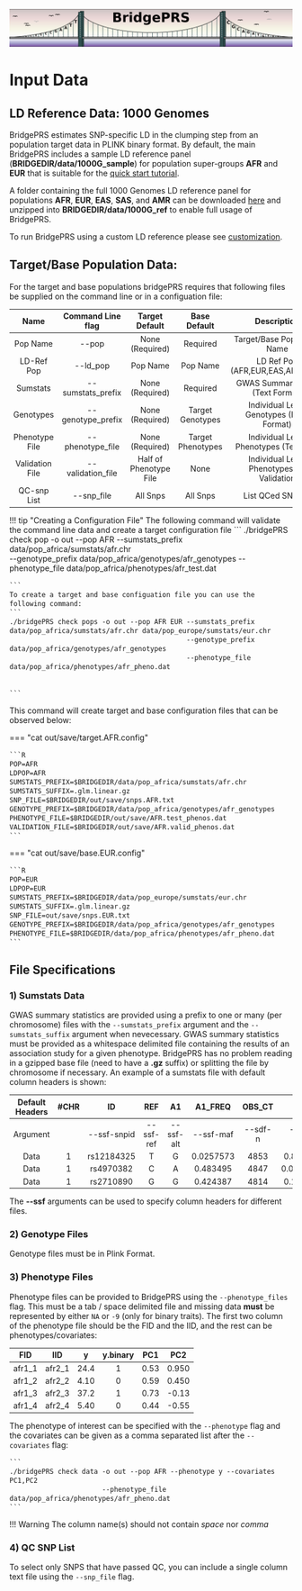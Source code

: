 ![Screenshot](img/slim/guide_logo2.png) 
# Input Data


## LD Reference Data: 1000 Genomes 

BridgePRS estimates SNP-specific LD in the clumping step from an population target data in PLINK binary format.  By default, the main 
BridgePRS includes a sample LD reference panel (**BRIDGEDIR/data/1000G_sample**) for population super-groups **AFR** and **EUR** that is 
suitable for the [quick start tutorial](quikstart_data.md). 

A folder containing the full 1000 Genomes LD reference panel for populations **AFR**, **EUR**, **EAS**, **SAS**, and **AMR** can be downloaded 
[here](https://drive.google.com/file/d/1djAEwRiQsh4veinSLHO3laGjNF95vvN9/view?usp=drive_link)
and unzipped into **BRIDGEDIR/data/1000G_ref** to enable full usage of BridgePRS. 

To run BridgePRS using a custom LD reference please see [customization](guide_customization.md). 





## Target/Base Population Data: 


For the target and base populations bridgePRS requires that following files be supplied on the command 
line or in a configuation file: 


|Name|Command Line flag|Target Default|Base Default|Description|
|:-:|:-:|:-:|:-:|:-:|
|Pop Name       |--pop                               |None (Required)       | Required |Target/Base Population Name|
|LD-Ref Pop     |--ld_pop                            |Pop Name              |Pop Name| LD Ref Pop (AFR,EUR,EAS,AMR,SAS) |
|Sumstats       |--sumstats_prefix                   |None (Required)       |Required| GWAS Summary Stats (Text Format)|
|Genotypes      |--genotype_prefix                   |None (Required)       |Target Genotypes| Individual Level Genotypes (Plink Format)|
|Phenotype File |--phenotype_file                    |None (Required)       |Target Phenotypes| Individual Level Phenotypes (Text File)|
|Validation File|--validation_file                   |Half of Phenotype File  |None | Individual Level Phenotypes for Validation|
|QC-snp List    |--snp_file                          |All Snps                |All Snps| List QCed SNP ids| 

!!! tip "Creating a Configuration File"
    The following command will validate the command line data and create a target configuration file 
    ```
    ./bridgePRS check pop -o out --pop AFR --sumstats_prefix data/pop_africa/sumstats/afr.chr  
                                           --genotype_prefix data/pop_africa/genotypes/afr_genotypes 
                                           --phenotype_file data/pop_africa/phenotypes/afr_test.dat

    ```
    To create a target and base configuation file you can use the following command: 
    ```
    ./bridgePRS check pops -o out --pop AFR EUR --sumstats_prefix data/pop_africa/sumstats/afr.chr data/pop_europe/sumstats/eur.chr 
                                                --genotype_prefix data/pop_africa/genotypes/afr_genotypes
                                                --phenotype_file data/pop_africa/phenotypes/afr_pheno.dat


    ```
    

This command will create target and base configuration files that can be observed below: 




=== "cat out/save/target.AFR.config"

    ```R
    POP=AFR
    LDPOP=AFR
    SUMSTATS_PREFIX=$BRIDGEDIR/data/pop_africa/sumstats/afr.chr
    SUMSTATS_SUFFIX=.glm.linear.gz
    SNP_FILE=$BRIDGEDIR/out/save/snps.AFR.txt
    GENOTYPE_PREFIX=$BRIDGEDIR/data/pop_africa/genotypes/afr_genotypes
    PHENOTYPE_FILE=$BRIDGEDIR/out/save/AFR.test_phenos.dat
    VALIDATION_FILE=$BRIDGEDIR/out/save/AFR.valid_phenos.dat
    ```

=== "cat out/save/base.EUR.config" 

    ```R
    POP=EUR
    LDPOP=EUR
    SUMSTATS_PREFIX=$BRIDGEDIR/data/pop_europe/sumstats/eur.chr
    SUMSTATS_SUFFIX=.glm.linear.gz
    SNP_FILE=out/save/snps.EUR.txt
    GENOTYPE_PREFIX=$BRIDGEDIR/data/pop_africa/genotypes/afr_genotypes
    PHENOTYPE_FILE=$BRIDGEDIR/data/pop_africa/phenotypes/afr_pheno.dat
    ```




## File Specifications 


### 1) Sumstats Data 

GWAS summary statistics are provided using a prefix to one or many (per chromosome) files with the `--sumstats_prefix` argument and the 
`--sumstats_suffix` argument when nevecessary.  GWAS summary statistics must be provided as a whitespace delimited file containing 
the results of an association study for a given phenotype.  BridgePRS has no problem reading in a gzipped base file 
(need to have a **.gz** suffix) or splitting the file by chromosome if necessary.  An example of a sumstats file with default column headers is shown: 


Default Headers|#CHR|ID|REF|A1|A1_FREQ|OBS_CT|BETA|SE|T_STAT|P|ERRCODE|
|:-:|:-:|:-:|:-:|:-:|:-:|:-:|:-:|:-:|:-:|:-:|:-:|
Argument||--ssf-snpid|--ssf-ref|--ssf-alt|--ssf-maf|--sdf-n|--ssf-beta|--ssf-se||--ssf-p|.|
Data|1|rs12184325|T|G|0.0257573|4853|0.820864|0.413692|1.98424|0.0472871|.|
Data|1|rs4970382|C|A|0.483495|4847|0.0011142|0.128347|0.00868116|0.993074|.|
Data|1|rs2710890|G|G|0.424387|4814|0.108094|0.132225|0.817497|0.413687|.|

The **--ssf** arguments can be used to specify column headers for different files. 


### 2) Genotype Files

Genotype files must be in Plink Format.  

### 3) Phenotype Files
Phenotype files can be provided to BridgePRS using the `--phenotype_files` flag. 
This must be a tab / space delimited file and missing data **must** be represented by either `NA` or `-9` (only for binary traits).
The first two column of the phenotype file should be the FID and the IID, and the rest can be phenotypes/covariates:  

|FID|IID|y|y.binary|PC1|PC2|
|:-:|:-:|:-:|:-:|:-:|:-:| 
|afr1_1|afr2_1|24.4|1|0.53|0.950| 
|afr1_2|afr2_2|4.10|0|0.59|0.450| 
|afr1_3|afr2_3|37.2|1|0.73|-0.13| 
|afr1_4|afr2_4|5.40|0|0.44|-0.55| 


The phenotype of interest can be specified with the `--phenotype` flag and the covariates can be given as a comma separated list 
after the `--covariates` flag: 

    ```
    ./bridgePRS check data -o out --pop AFR --phenotype y --covariates PC1,PC2 
                           --phenotype_file data/pop_africa/phenotypes/afr_pheno.dat 
    ```

!!! Warning
    The column name(s) should not contain *space* nor *comma*


### 4) QC SNP List 
To select only SNPS that have passed QC, you can include a single column text file using the  `--snp_file` flag. 





